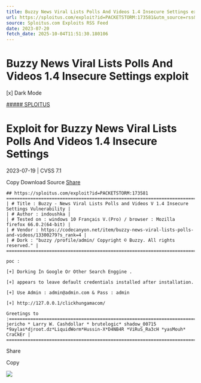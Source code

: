 ```yaml
---
title: Buzzy News Viral Lists Polls And Videos 1.4 Insecure Settings exploit
url: https://sploitus.com/exploit?id=PACKETSTORM:173581&utm_source=rss&utm_medium=rss
source: Sploitus.com Exploits RSS Feed
date: 2023-07-20
fetch_date: 2025-10-04T11:51:30.180106
---
```


# Buzzy News Viral Lists Polls And Videos 1.4 Insecure Settings exploit

[x]
Dark Mode

[##### SPLOITUS](/)

# Exploit for Buzzy News Viral Lists Polls And Videos 1.4 Insecure Settings

2023-07-19 | CVSS 7.1

Copy
Download
Source
[Share](#share-url)

```
## https://sploitus.com/exploit?id=PACKETSTORM:173581
======================================================================================================================================
| # Title : Buzzy - News Viral Lists Polls and Videos V 1.4 Insecure Settings Vulnerability |
| # Author : indoushka |
| # Tested on : windows 10 Français V.(Pro) / browser : Mozilla firefox 66.0.2(64-bit) |
| # Vendor : https://codecanyon.net/item/buzzy-news-viral-lists-polls-and-videos/13300279?s_rank=4 |
| # Dork : "buzzy /profile/admin/ Copyright © Buzzy. All rights reserved." |
======================================================================================================================================

poc :

[+] Dorking İn Google Or Other Search Enggine .

[+] appears to leave default credentials installed after installation.

[+] Use Admin : admin@admin.com & Pass : admin

[+] http://127.0.0.1/clickhungamacom/

Greetings to :=========================================================================================================================
jericho * Larry W. Cashdollar * brutelogic* shadow_00715 *9aylas*djroot.dz*LiquidWorm*Hussin-X*D4NB4R *ViRuS_Ra3cH *yasMouh* CraCkEr |
=======================================================================================================================================
```

Share

Copy

![](https://mc.yandex.ru/watch/54912310)